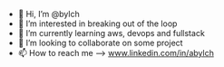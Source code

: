 - 👋 Hi, I’m @bylch
- 👀 I’m interested in breaking out of the loop
- 🌱 I’m currently learning aws, devops and fullstack
- 💞️ I’m looking to collaborate on some project
- 📫 How to reach me --> www.linkedin.com/in/abylch

<!---
abylch/abylch is a ✨ special ✨ repository because its `README.md` (this file) appears on your GitHub profile.
You can click the Preview link to take a look at your changes.
--->

